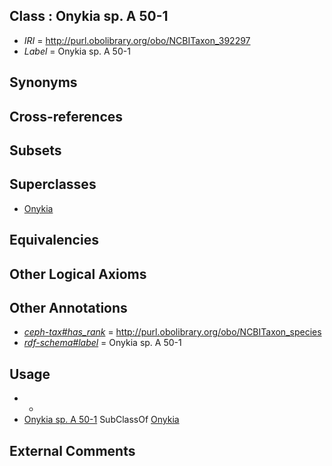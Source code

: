 
## Class : Onykia sp. A 50-1

 * *IRI* = http://purl.obolibrary.org/obo/NCBITaxon_392297
 * *Label* = Onykia sp. A 50-1

## Synonyms


## Cross-references


## Subsets


## Superclasses

 * [Onykia](../../NCBITaxon/88/NCBITaxon_72288.md)

## Equivalencies


## Other Logical Axioms


## Other Annotations

 * *[ceph-tax#has_rank](../../ceph-tax#has/nk/ceph-tax#has_rank.md)* = http://purl.obolibrary.org/obo/NCBITaxon_species
 * *[rdf-schema#label](../../el/rdf-schema#label.md)* = Onykia sp. A 50-1

## Usage

 * -
 * [Onykia sp. A 50-1](../../NCBITaxon/97/NCBITaxon_392297.md) SubClassOf [Onykia](../../NCBITaxon/88/NCBITaxon_72288.md)

## External Comments

